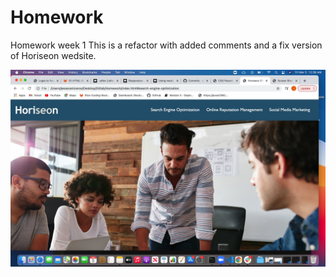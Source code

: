 # Homework
Homework week 1 This is a refactor with added comments and a fix version of Horiseon wedsite.

![picture](https://github.com/Jesse2360/Homework/blob/b9c204565c4bed45cbea5f7334c5bf98dcd54e52/assets/images/homeworkscreenshot.jpg)
